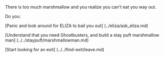 There is too much marshmallow and you realize you can't eat you way out. 

Do you:

[Panic and look around for ELIZA to bail you out] (../eliza/ask_eliza.md)

[Understand that you need Ghostbusters, and build a stay puft marshmallow man] (../../staypuft/marshmallowman.md)

[Start looking for an exit] (../../find-exit/leave.md)
